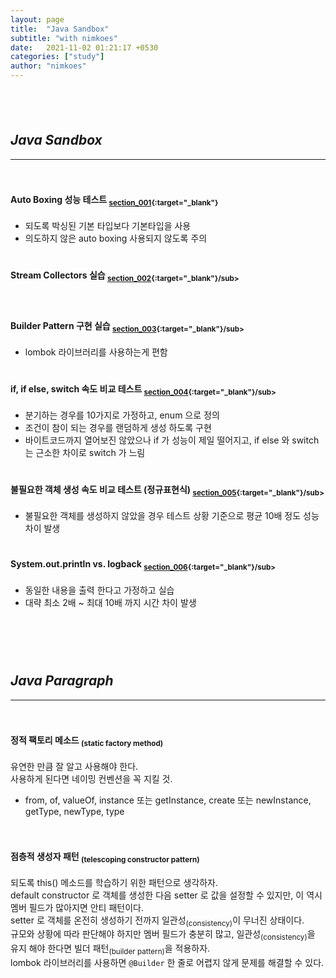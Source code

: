 ```yaml
---
layout: page
title:  "Java Sandbox"
subtitle: "with nimkoes"
date:   2021-11-02 01:21:17 +0530
categories: ["study"]
author: "nimkoes"
---
```


　  
　  

## ***Java Sandbox***

---

　  

#### **Auto Boxing 성능 테스트 <sub>[section_001](https://github.com/nimkoes/java-snippet/blob/master/src/me/nimkoes/section_001/Main.java){:target="_blank"}</sub>**
 - 되도록 박싱된 기본 타입보다 기본타입을 사용  
 - 의도하지 않은 auto boxing 사용되지 않도록 주의  
　  

#### **Stream Collectors 실습 <sub>[section_002](https://github.com/nimkoes/java-snippet/blob/master/src/me/nimkoes/section_002/StreamCollectors.java){:target="_blank"}/sub>**
　  

#### **Builder Pattern 구현 실습 <sub>[section_003](https://github.com/nimkoes/java-snippet/blob/master/src/me/nimkoes/section_003/BuilderPattern.java){:target="_blank"}/sub>**
 - lombok 라이브러리를 사용하는게 편함  
　  

#### **if, if else, switch 속도 비교 테스트 <sub>[section_004](https://github.com/nimkoes/java-snippet/blob/master/src/me/nimkoes/section_004/Main.java){:target="_blank"}/sub>**
 - 분기하는 경우를 10가지로 가정하고, enum 으로 정의  
 - 조건이 참이 되는 경우를 랜덤하게 생성 하도록 구현  
 - 바이트코드까지 열어보진 않았으나 if 가 성능이 제일 떨어지고, if else 와 switch 는 근소한 차이로 switch 가 느림  
　  

#### **불필요한 객체 생성 속도 비교 테스트 (정규표현식) <sub>[section_005](https://github.com/nimkoes/java-snippet/blob/master/src/me/nimkoes/section_005/Main.java){:target="_blank"}/sub>**
 - 불필요한 객체를 생성하지 않았을 경우 테스트 상황 기준으로 평균 10배 정도 성능 차이 발생  
　  

#### **System.out.println vs. logback <sub>[section_006](https://github.com/nimkoes/java-snippet/blob/master/src/me/nimkoes/section_006/Main.java){:target="_blank"}/sub>**
 - 동일한 내용을 출력 한다고 가정하고 실습  
 - 대략 최소 2배 ~ 최대 10배 까지 시간 차이 발생　  




　  
　  
　  

## ***Java Paragraph***

---

　  

#### **정적 팩토리 메소드 <sub>(static factory method)</sub>**
유연한 만큼 잘 알고 사용해야 한다.  
사용하게 된다면 네이밍 컨벤션을 꼭 지킬 것.  
 - from, of, valueOf, instance 또는 getInstance, create 또는 newInstance, getType, newType, type  

　  

#### **점층적 생성자 패턴 <sub>(telescoping constructor pattern)</sub>**
되도록 this() 메소드를 학습하기 위한 패턴으로 생각하자.  
default constructor 로 객체를 생성한 다음 setter 로 값을 설정할 수 있지만, 이 역시 멤버 필드가 많아지면 안티 패턴이다.  
setter 로 객체를 온전히 생성하기 전까지 일관성<sub>(consistency)</sub>이 무너진 상태이다.  
규모와 상황에 따라 판단해야 하지만 멤버 필드가 충분히 많고, 일관성<sub>(consistency)</sub>을 유지 해야 한다면 빌더 패턴<sub>(builder pattern)</sub>을 적용하자.  
lombok 라이브러리를 사용하면 `@Builder` 한 줄로 어렵지 않게 문제를 해결할 수 있다.  

　  
　  
